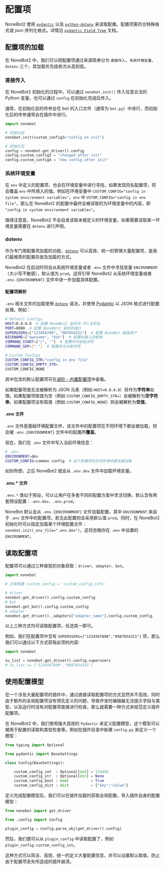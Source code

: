 # 配置项

NoneBot2 使用 [`pydantic`](https://pydantic-docs.helpmanual.io/) 以及 [`python-dotenv`](https://saurabh-kumar.com/python-dotenv/) 来读取配置。配置项需符合特殊格式或 json 序列化格式。详情见 [`pydantic Field Type`](https://pydantic-docs.helpmanual.io/usage/types/) 文档。

## 配置项的加载

在 NoneBot2 中，我们可以把配置项通过来源简单分为 `直接传入`、`系统环境变量`、`dotenv` 三个，其加载优先级依次从高到低。

### 直接传入

在 NoneBot2 初始化的过程中，可以通过 `nonebot.init()` 传入任意合法的 Python 变量，也可以通过 `config` 在初始化完成后传入。

通常，在初始化前的传参会在 bot 的入口文件（通常为 `bot.py`）中进行，而初始化后的传参通常会在插件中进行。

```python
import nonebot

# 初始化前
nonebot.init(custom_config3="config on init")

# 初始化后
config = nonebot.get_driver().config
config.custom_config3 = "changed after init"
config.custom_config4 = "new config after init"
```

### 系统环境变量

在 `env` 中定义的配置项，也会在环境变量中进行寻找，如果发现同名配置项，将会覆盖 `env` 中所填入的值。例如在环境变量中 `CUSTOM_CONFIG="config in system environment variables"`，`env` 中 `USTOM_CONFIG="config in env file"`，那么在 NoneBot2 的配置中最终会被读取的为环境变量中的内容，即 `"config in system environment variables"`。

值得注意是，NoneBot2 不会自发读取未被定义的环境变量，如果需要读取某一环境变量需要在 `dotenv` 进行声明。

### dotenv

作为专门用配置项加载的功能，[`dotenv`](https://saurabh-kumar.com/python-dotenv/) 可以高效、统一的管理大量配置项，是我们最推荐的配置存放及加载的方式。

NoneBot2 在启动时将会从系统环境变量或者 `.env` 文件中寻找变量 `ENVIRONMENT`（大小写不敏感），默认值为 `prod`。这将引导 NoneBot2 从系统环境变量或者 `.env.{ENVIRONMENT}` 文件中进一步加载具体配置。

#### 配置项解析

`.env` 相关文件的加载使用 [`dotenv`](https://saurabh-kumar.com/python-dotenv/) 语法，并使用 [Pydantic](https://pydantic-docs.helpmanual.io/) 以 JSON 格式进行配置处理。例如：

```bash
# Default Configs
HOST=0.0.0.0  # 配置 NoneBot2 监听的 IP/主机名
PORT=8080  # 配置 NoneBot2 监听的端口
SUPERUSERS=["123456789", "987654321"]  # 配置 NoneBot 超级用户
NICKNAME=["awesome", "bot"]  # 配置机器人的昵称
COMMAND_START=["/", ""]  # 配置命令起始字符
COMMAND_SEP=["."]  # 配置命令分割字符

# Custom Configs
CUSTOM_CONFIG_STR="config in env file"
CUSTOM_CONFIG_EMPTY_STR=
CUSTOM_CONFIG_NONE
```

其中包含的默认配置项可在[进阶 - 内置配置项](../../进阶/功能/内置配置项.md)中查看。

如果配置项值无法被解析为 JSON 元素（例如 `HOST=0.0.0.0`）将作为**字符串**处理。如果配置项取值为空（例如 `CUSTOM_CONFIG_EMPTY_STR=`）会被解析为**空字符串**。如果配置项没有取值（例如 `CUSTOM_CONFIG_NONE`）则会被解析为**空值**。

#### .env 文件

`.env` 文件是基础环境配置文件，该文件中的配置项在不同环境下都会被加载，但会被 `.env.{ENVIRONMENT}` 文件中的配置所**覆盖**。

现在，我们在 `.env` 文件中写入当前环境信息：

```bash
# .env
ENVIRONMENT=dev
CUSTOM_CONFIG=common config  # 这个配置项在任何环境中都会被加载
```

如你所想，之后 NoneBot2 就会从 `.env.dev` 文件中加载环境变量。

#### .env.* 文件

`.env.*` 类似于预设，可以让用户在多套不同的配置方案中灵活切换，默认含有两套预设配置：`.env.dev`、`.env.prod`。

NoneBot 默认会从 `.env.{ENVIRONMENT}` 文件加载配置，其中 `ENVIRONMENT` 来自于 `.env` 文件中的配置项，若无此配置则会采用默认值 `prod`。同时，在 NoneBot2 初始化时可以指定加载某个环境配置文件：`nonebot.init(_env_file=".env.dev")`，这将忽略你在 `.env` 中设置的 `ENVIRONMENT`。

## 读取配置项

配置项可以通过三种类型的对象获取：`driver`、`adapter`、`bot`。

```python
import nonebot

# 已有配置 custom_config = 'custom_config_info'

# driver
nonebot.get_driver().config.custom_config
# bot
nonebot.get_bot().config.custom_config
# adapter
nonebot.get_driver()._adapters["adapter_name"].config.custom_config
```

以上三种方式均可读取配置项，任选其一即可。

例如，我们在配置项中含有 `SUPERUSERS=["1234567890","0987654321"]` 项，那么我们可以通过以下方式获取此项的内容:

```python
import nonebot

su_list = nonebot.get_driver().config.superusers
# su_list == ["1234567890","0987654321"]
```

## 使用配置模型

在一个涉及大量配置项的插件中，通过直接读取配置项的方式显然并不高效，同时由于额外的全局配置项没有预先定义的问题，导致开发时编辑器无法提示字段与类型，以及运行时没有对配置项直接进行检查。那么就需要一种方式来规范定义插件配置项。

在 NoneBot2 中，我们使用强大高效的 `Pydantic` 来定义配置模型，这个模型可以被用于配置的读取和类型检查等。例如在插件目录中新建 `config.py` 来定义一个模型：

```python title=config.py
from typing import Optional

from pydantic import BaseSettings

class Config(BaseSettings):

    custom_config_int  : Optional[int] = 123456
    custom_config_str  : Optional[str] = None
    custom_config_bool : bool          = True
    custom_config_dict : dict          = {"key":"value"}

```

定义完成配置模型后，我们可以在插件加载时获取全局配置，导入插件自身的配置模型：

```python title=__init__.py
from nonebot import get_driver

from .config import Config

plugin_config = Config.parse_obj(get_driver().config)
```

然后，我们便可以从 `plugin_config` 中读取配置了，例如 `plugin_config.custom_config_int`。

这种方式可以简洁、高效、统一的定义大量配置信息，并可以设置默认取值，防止由于配置项丢失所造成的插件崩溃。
